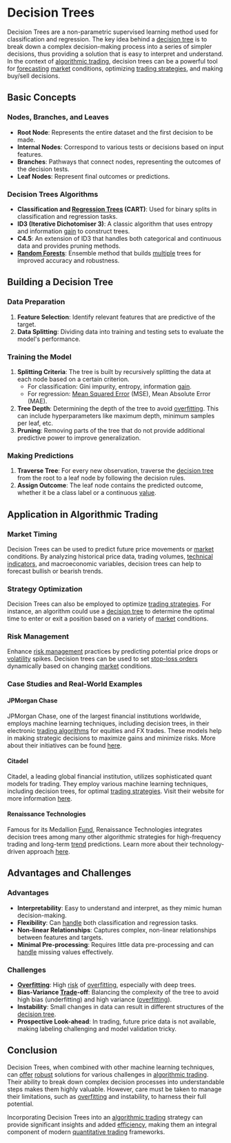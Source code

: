 # Decision Trees

Decision Trees are a non-parametric supervised learning method used for classification and regression. The key idea behind a [decision tree](../d/decision_tree.md) is to break down a complex decision-making process into a series of simpler decisions, thus providing a solution that is easy to interpret and understand. In the context of [algorithmic trading](../a/algorithmic_trading.md), decision trees can be a powerful tool for [forecasting](../f/forecasting.md) [market](../m/market.md) conditions, optimizing [trading strategies](../t/trading_strategies.md), and making buy/sell decisions.

## Basic Concepts

### Nodes, Branches, and Leaves

- **Root Node**: Represents the entire dataset and the first decision to be made.
- **Internal Nodes**: Correspond to various tests or decisions based on input features.
- **Branches**: Pathways that connect nodes, representing the outcomes of the decision tests.
- **Leaf Nodes**: Represent final outcomes or predictions.

### Decision Trees Algorithms

- **Classification and [Regression Trees](../r/regression_trees_in_trading.md) (CART)**: Used for binary splits in classification and regression tasks.
- **ID3 (Iterative Dichotomiser 3)**: A classic algorithm that uses entropy and information [gain](../g/gain.md) to construct trees.
- **C4.5**: An extension of ID3 that handles both categorical and continuous data and provides pruning methods.
- **[Random Forests](../r/random_forests_in_trading.md)**: Ensemble method that builds [multiple](../m/multiple.md) trees for improved accuracy and robustness.

## Building a Decision Tree

### Data Preparation

1. **Feature Selection**: Identify relevant features that are predictive of the target.
2. **Data Splitting**: Dividing data into training and testing sets to evaluate the model's performance.

### Training the Model

1. **Splitting Criteria**: The tree is built by recursively splitting the data at each node based on a certain criterion.
   - For classification: Gini impurity, entropy, information [gain](../g/gain.md).
   - For regression: [Mean Squared Error](../m/mean_squared_error.md) (MSE), Mean Absolute Error (MAE).
2. **Tree Depth**: Determining the depth of the tree to avoid [overfitting](../o/overfitting.md). This can include hyperparameters like maximum depth, minimum samples per leaf, etc.
3. **Pruning**: Removing parts of the tree that do not provide additional predictive power to improve generalization.

### Making Predictions

1. **Traverse Tree**: For every new observation, traverse the [decision tree](../d/decision_tree.md) from the root to a leaf node by following the decision rules.
2. **Assign Outcome**: The leaf node contains the predicted outcome, whether it be a class label or a continuous [value](../v/value.md).

## Application in Algorithmic Trading

### Market Timing

Decision Trees can be used to predict future price movements or [market](../m/market.md) conditions. By analyzing historical price data, trading volumes, [technical indicators](../t/technical_indicators.md), and macroeconomic variables, decision trees can help to forecast bullish or bearish trends.

### Strategy Optimization

Decision Trees can also be employed to optimize [trading strategies](../t/trading_strategies.md). For instance, an algorithm could use a [decision tree](../d/decision_tree.md) to determine the optimal time to enter or exit a position based on a variety of [market](../m/market.md) conditions.

### Risk Management

Enhance [risk management](../r/risk_management.md) practices by predicting potential price drops or [volatility](../v/volatility.md) spikes. Decision trees can be used to set [stop-loss orders](../s/stop-loss_orders.md) dynamically based on changing [market](../m/market.md) conditions.

### Case Studies and Real-World Examples

#### JPMorgan Chase

JPMorgan Chase, one of the largest financial institutions worldwide, employs machine learning techniques, including decision trees, in their electronic [trading algorithms](../t/trading_algorithms.md) for equities and FX trades. These models help in making strategic decisions to maximize gains and minimize risks. More about their initiatives can be found [here](https://www.jpmorgan.com/global).

#### Citadel

Citadel, a leading global financial institution, utilizes sophisticated quant models for trading. They employ various machine learning techniques, including decision trees, for optimal [trading strategies](../t/trading_strategies.md). Visit their website for more information [here](https://www.citadel.com).

#### Renaissance Technologies

Famous for its Medallion [Fund](../f/fund.md), Renaissance Technologies integrates decision trees among many other algorithmic strategies for high-frequency trading and long-term [trend](../t/trend.md) predictions. Learn more about their technology-driven approach [here](https://www.rentec.com).

## Advantages and Challenges

### Advantages

- **Interpretability**: Easy to understand and interpret, as they mimic human decision-making.
- **Flexibility**: Can [handle](../h/handle.md) both classification and regression tasks.
- **Non-linear Relationships**: Captures complex, non-linear relationships between features and targets.
- **Minimal Pre-processing**: Requires little data pre-processing and can [handle](../h/handle.md) missing values effectively.

### Challenges

- **[Overfitting](../o/overfitting.md)**: High [risk](../r/risk.md) of [overfitting](../o/overfitting.md), especially with deep trees.
- **Bias-Variance [Trade](../t/trade.md)-off**: Balancing the complexity of the tree to avoid high bias (underfitting) and high variance ([overfitting](../o/overfitting.md)).
- **Instability**: Small changes in data can result in different structures of the [decision tree](../d/decision_tree.md).
- **Prospective Look-ahead**: In trading, future price data is not available, making labeling challenging and model validation tricky.

## Conclusion

Decision Trees, when combined with other machine learning techniques, can [offer](../o/offer.md) [robust](../r/robust.md) solutions for various challenges in [algorithmic trading](../a/algorithmic_trading.md). Their ability to break down complex decision processes into understandable steps makes them highly valuable. However, care must be taken to manage their limitations, such as [overfitting](../o/overfitting.md) and instability, to harness their full potential.

Incorporating Decision Trees into an [algorithmic trading](../a/algorithmic_trading.md) strategy can provide significant insights and added [efficiency](../e/efficiency.md), making them an integral component of modern [quantitative trading](../q/quantitative_trading.md) frameworks.
